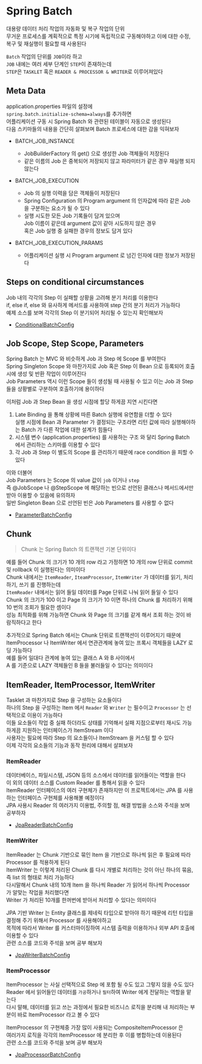 # Spring Batch
대용량 데이터 처리 작업의 자동화 및 복구 작업의 단위  
무거운 프로세스를 계획적으로 특정 시기에 독립적으로 구동해야하고 이에 대한 수정, 복구 및 재실행이 필요할 때 사용된다   


`Batch` 작업의 단위를 `JOB`이라 하고  
`JOB` 내에는 여러 세부 단계인 `STEP`이 존재하는데  
`STEP`은 `TASKLET` 혹은 `READER & PROCESSOR & WRITER`로 이루어져있다  


## Meta Data
application.properties 파일의 설정에  
`spring.batch.initialize-schema=always`를 추가하면   
어플리케이션 구동 시 Spring Batch 와 관련된 테이블이 자동으로 생성된다   
다음 스키마들의 내용을 간단히 살펴보며 Batch 프로세스에 대한 감을 익혀보자  
 
- BATCH_JOB_INSTANCE  

  - JobBuilderFactory 의 get() 으로 생성한 Job 객체들이 저장된다 
  - 같은 이름의 Job 은 중복되어 저장되지 않고 파라미터가 같은 경우 재실행 되지 않는다  
   
- BATCH_JOB_EXECUTION

  - Job 의 실행 이력을 담은 객체들이 저장된다 
  - Spring Configuration 의 Program argument 의 인자값에 따라 같은 Job 을 구분하는 요소가 될 수 있다  
  - 실행 시도한 모든 Job 기록들이 담겨 있으며   
    Job 이름이 같은데 argument 값이 같아 시도하지 않은 경우  
    혹은 Job 실행 중 실패한 경우의 정보도 담겨 있다  

- BATCH_JOB_EXECUTION_PARAMS  

  - 어플리케이션 실행 시 Program argument 로 넘긴 인자에 대한 정보가 저장된다
  

## Steps on conditional circumstances
Job 내의 각각의 Step 이 실패할 상황을 고려해 분기 처리를 이용한다  
if, else if, else 와 유사하게 메서드를 사용하여 step 간의 분기 처리가 가능하다  
예제 소스를 보며 각각의 Step 이 분기되어 처리될 수 있는지 확인해보자  

- [ConditionalBatchConfig](src/main/java/com/son/SpringBatch/config/ConditionalBatchConfig.java)  


## Job Scope, Step Scope, Parameters
Spring Batch 는 MVC 와 비슷하게 Job 과 Step 에 Scope 를 부여한다  
Spring Singleton Scope 와 마찬가지로 Job 혹은 Step 이 Bean 으로 등록되어 호출 시에 생성 및 반환 작업이 이루어진다  
Job Parameters 역시 이런 Scope 들이 생성될 때 사용될 수 있고 이는 Job 과 Step 들을 상황별로 구분하여 호출하기에 용이하다  


이처럼 Job 과 Step Bean 을 생성 시점에 할당 하게끔 지연 시킨다면 
1. Late Binding 을 통해 상황에 따른 Batch 실행에 유연함을 더할 수 있다  
   실행 시점에 Bean 과 Parameter 가 결정되는 구조라면 리턴 값에 따라 실행해야하는 Batch 가 다른 작업에 대한 설계가 힘들다   
2. 시스템 변수 (application.properties) 를 사용하는 구조 와 달리 Spring Batch 에서 관리하는 스키마를 이용할 수 있다
3. 각 Job 과 Step 이 별도의 Scope 를 관리하기 때문에 race condition 을 피할 수 있다  
 

이와 더불어  
Job Parameters 는 Scope 의 value 값이 `job` 이거나 `step`  
즉 @JobScope 나 @StepScope 에 해당하는 빈으로 선언된 클래스나 메서드에서만 받아 이용할 수 있음에 유의하자   
일반 Singleton Bean 으로 선언된 빈은 Job Parameters 를 사용할 수 없다  

- [ParameterBatchConfig](src/main/java/com/son/SpringBatch/config/ParameterBatchConfig.java)


## Chunk 
> Chunk 는 Spring Batch 의 트랜잭션 기본 단위이다  

예를 들어 Chunk 의 크기가 10 개의 row 라고 가정하면 10 개의 row 단위로 commit 및 rollback 이 실행된다는 의미이다  
Chunk 내에서는 `ItemReader`, `IteamProcessor`, `ItemWriter` 가 데이터를 읽기, 처리하기, 쓰기 를 진행하는데  
`ItemReader` 내에서는 읽어 들일 데이터를 Page 단위로 나눠 읽어 들일 수 있다  
Chunk 의 크기가 100 이고 Page 의 크기가 10 이면 하나의 Chunk 를 처리하기 위해 10 번의 조회가 필요한 셈이다  
성능 최적화를 위해 가능하면 Chunk 와 Page 의 크기를 같게 해서 조회 하는 것이 바람직하다고 한다  


추가적으로 Spring Batch 에서는 Chunk 단위로 트랜잭션이 이루어지기 때문에   
ItemProcessor 나 ItemWriter 에서 연관관계에 놓여 있는 프록시 객체들을 LAZY 로딩 가능하다  
예를 들어 일대다 관계에 놓여 있는 클래스 A 와 B 사이에서  
A 를 기준으로 LAZY 객체들인 B 들을 불러들일 수 있다는 의미이다    


## ItemReader, ItemProcessor, ItemWriter
Tasklet 과 마찬가지로 Step 을 구성하는 요소들이다  
하나의 Step 을 구성하는 Item 에서 `Reader` 와 `Writer` 는 필수이고 `Processor` 는 선택적으로 이용이 가능하다  
이들 요소들이 작업 중 실패 하더라도 상태를 기억해서 실패 지점으로부터 재시도 가능하게끔 지원하는 인터페이스가 ItemStream 이다  
사용자는 필요에 따라 Step 의 요소들이나 ItemStream 을 커스텀 할 수 있다    
이제 각각의 요소들의 기능과 동작 원리에 대해서 살펴보자   


### ItemReader
데이터베이스, 파일시스템, JSON 등의 소스에서 데이터를 읽어들이는 역할을 한다  
이 외의 데이터 소스를 Custom Reader 를 통해서 읽을 수 있다  
ItemReader 인터페이스의 여러 구현체가 존재하지만 이 프로젝트에서는 JPA 를 사용하는 인터페이스 구현체를 사용해볼 예정이다  
JPA 사용시 Reader 의 여러가지 이용법, 주의할 점, 해결 방법을 소스와 주석을 보며 공부하자  

- [JpaReaderBatchConfig](src/main/java/com/son/SpringBatch/config/JpaReaderBatchConfig.java)  


### ItemWriter
ItemReader 는 Chunk 기반으로 묶인 Item 을 기반으로 하나씩 읽은 후 필요에 따라 Processor 를 적용하게 된다  
ItemWriter 는 이렇게 처리된 Chunk 를 다시 개별로 처리하는 것이 아닌 하나의 묶음, 즉 list 의 형태로 처리 가능하다    
다시말해서 Chunk 내의 10개 Item 을 하나씩 Reader 가 읽어서 하나씩 Processor 가 알맞는 작업을 처리했다면  
Writer 가 처리된 10개를 한꺼번에 받아서 처리할 수 있다는 의미이다  

JPA 기반 Writer 는 Entity 클래스를 제네릭 타입으로 받아야 하기 때문에 리턴 타입을 결정해 주기 위해서 Processor 를 사용해야하고   
목적에 따라서 Writer 를 커스터마이징하여 시스템 출력을 이용하거나 외부 API 호출에 이용할 수 있다  
관련 소스를 코드와 주석을 보며 공부 해보자  

- [JpaWriterBatchConfig](src/main/java/com/son/SpringBatch/config/JpaWriterBatchConfig.java)


### ItemProcessor
ItemProcessor 는 사실 선택적으로 Step 에 포함 될 수도 있고 그렇지 않을 수도 있다  
Reader 에서 읽어들인 데이터를 `가공`하거나 `필터`하여 Writer 에게 전달하는 역할을 맡는다  
다시 말해, 데이터를 읽고 쓰는 과정에서 필요한 비즈니스 로직을 분리해 내 처리하는 부분이 바로 ItemProcessor 라고 볼 수 있다   


ItemProcessor 의 구현체중 가장 많이 사용되는 CompositeItemProcessor 은  
여러가지 로직을 각각의 ItemProcessor 에 분리한 후 이를 병합하는데 이용된다  
관련 소스를 코드와 주석을 보며 공부 해보자  

- [JpaProcessorBatchConfig](src/main/java/com/son/SpringBatch/config/JpaProcessorBatchConfig.java)